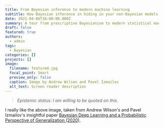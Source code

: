 ```yaml
---
title: From Bayesian inference to modern machine learning
subtitle: How Bayesian inference in hiding in your non-Bayesian models
date: 2021-04-06T16:00:00.000Z
summary: A tour from prescriptive Bayesianism to modern statistical machine learning.
draft: false
featured: true
authors:
  - admin
tags:
  - Bayesian
categories: []
projects: []
image:
  filename: featured.jpg
  focal_point: Smart
  preview_only: false
  caption: Image by Andrew Wilson and Pavel Izmailov
  alt_text: Screen reader description
---
```


> *Epistemic status: I am willing to be quoted on this.*

I really like the above image, taken from Andrew Wilson's and Pavel Izmailov's insightful paper [Bayesian Deep Learning and a Probabilistic Perspective of Generalization (2020)](https://arxiv.org/abs/2002.08791).
